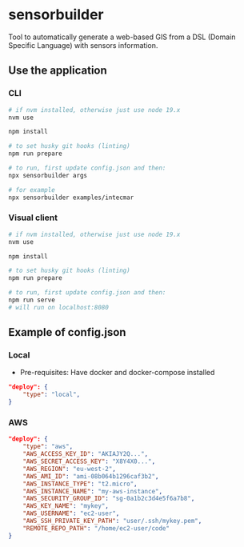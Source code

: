# sensorbuilder

Tool to automatically generate a web-based GIS from a DSL (Domain Specific Language) with sensors information.

## Use the application

### CLI

```bash
# if nvm installed, otherwise just use node 19.x
nvm use

npm install

# to set husky git hooks (linting)
npm run prepare

# to run, first update config.json and then:
npx sensorbuilder args

# for example
npx sensorbuilder examples/intecmar
```

### Visual client
  
  ```bash
  # if nvm installed, otherwise just use node 19.x
  nvm use

  npm install

  # to set husky git hooks (linting)
  npm run prepare

  # to run, first update config.json and then:
  npm run serve
  # will run on localhost:8080
  ```

## Example of config.json

### Local

- Pre-requisites:
  Have docker and docker-compose installed

```json
"deploy": {
    "type": "local",
}
```

### AWS

```json
"deploy": {
    "type": "aws",
    "AWS_ACCESS_KEY_ID": "AKIAJY2Q...",
    "AWS_SECRET_ACCESS_KEY": "X8Y4X0...",
    "AWS_REGION": "eu-west-2",
    "AWS_AMI_ID": "ami-08b064b1296caf3b2",
    "AWS_INSTANCE_TYPE": "t2.micro",
    "AWS_INSTANCE_NAME": "my-aws-instance",
    "AWS_SECURITY_GROUP_ID": "sg-0a1b2c3d4e5f6a7b8",
    "AWS_KEY_NAME": "mykey",
    "AWS_USERNAME": "ec2-user",
    "AWS_SSH_PRIVATE_KEY_PATH": "user/.ssh/mykey.pem",
    "REMOTE_REPO_PATH": "/home/ec2-user/code"
}
```
